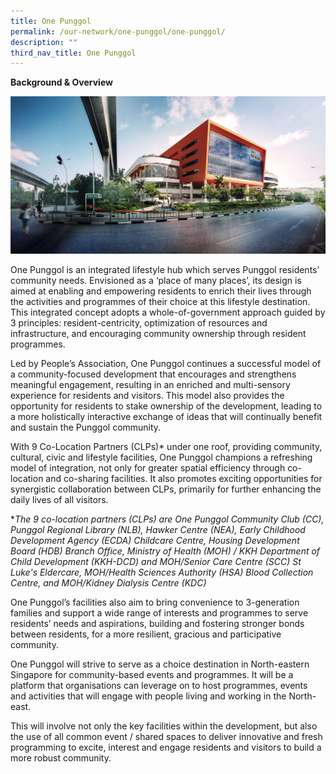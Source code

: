 ```yaml
---
title: One Punggol
permalink: /our-network/one-punggol/one-punggol/
description: ""
third_nav_title: One Punggol
---
```

**Background &amp; Overview**

<img style="width:600px" align="centre" src="/images/Our%20Network/OnePunggol/From%20Road%20Junction_One%20Punggol%20resize.jpg">

One Punggol is an integrated lifestyle hub which serves Punggol residents’ community needs. Envisioned as a ‘place of many places’, its design is aimed at enabling and empowering residents to enrich their lives through the activities and programmes of their choice at this lifestyle destination. This integrated concept adopts a whole-of-government approach guided by 3 principles: resident-centricity, optimization of resources and infrastructure, and encouraging community ownership through resident programmes.

Led by People’s Association, One Punggol continues a successful model of a community-focused development that encourages and strengthens meaningful engagement, resulting in an enriched and multi-sensory experience for residents and visitors. This model also provides the opportunity for residents to stake ownership of the development, leading to a more holistically interactive exchange of ideas that will continually benefit and sustain the Punggol community.

With 9 Co-Location Partners (CLPs)\* under one roof, providing community, cultural, civic and lifestyle facilities, One Punggol champions a refreshing model of integration, not only for greater spatial efficiency through co-location and co-sharing facilities. It also promotes exciting opportunities for synergistic collaboration between CLPs, primarily for further enhancing the daily lives of all visitors.

\*_The 9 co-location partners (CLPs) are One Punggol Community Club (CC), Punggol Regional Library (NLB), Hawker Centre (NEA), Early Childhood Development Agency (ECDA) Childcare Centre, Housing Development Board (HDB) Branch Office, Ministry of Health (MOH) / KKH Department of Child Development (KKH-DCD) and MOH/Senior Care Centre (SCC) St Luke's Eldercare, MOH/Health Sciences Authority (HSA) Blood Collection Centre, and MOH/Kidney Dialysis Centre (KDC)_

One Punggol’s facilities also aim to bring convenience to 3-generation families and support a wide range of interests and programmes to serve residents’ needs and aspirations, building and fostering stronger bonds between residents, for a more resilient, gracious and participative community.

One Punggol will strive to serve as a choice destination in North-eastern Singapore for community-based events and programmes. It will be a platform that organisations can leverage on to host programmes, events and activities that will engage with people living and working in the North-east.

This will involve not only the key facilities within the development, but also the use of all common event / shared spaces to deliver innovative and fresh programming to excite, interest and engage residents and visitors to build a more robust community.